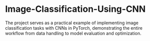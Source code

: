 # Image-Classification-Using-CNN
The project serves as a practical example of implementing image classification tasks with CNNs in PyTorch, demonstrating the entire workflow from data handling to model evaluation and optimization.
